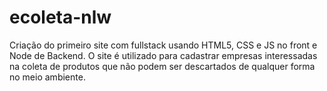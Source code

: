 # ecoleta-nlw
Criação do primeiro site com fullstack usando HTML5, CSS e JS no front e Node de Backend. O site é utilizado para cadastrar empresas interessadas na coleta de produtos que não podem ser descartados de qualquer forma no meio ambiente.
